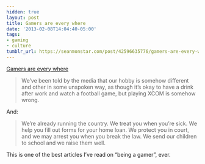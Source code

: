 ```yaml
---
hidden: true
layout: post
title: Gamers are every where
date: '2013-02-08T14:04:40-05:00'
tags:
- gaming
- culture
tumblr_url: https://seanmonstar.com/post/42596635776/gamers-are-every-where
---
```

[Gamers are every where](http://penny-arcade.com/report/editorial-article/what-the-mainstream-press-wont-report-gamers-are-everywhere-and-were-doing-)  

> We’ve been told by the media that our hobby is somehow different and other in some unspoken way, as though it’s okay to have a drink after work and watch a football game, but playing XCOM is somehow wrong.

And:

> We’re already running the country. We treat you when you’re sick. We help you fill out forms for your home loan. We protect you in court, and we may arrest you when you break the law. We send our children to school and we raise them well.

This is one of the best articles I’ve read on “being a gamer”, ever.

